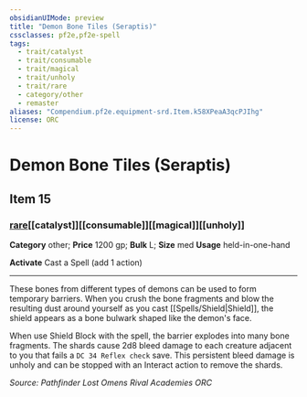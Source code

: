 ```yaml
---
obsidianUIMode: preview
title: "Demon Bone Tiles (Seraptis)"
cssclasses: pf2e,pf2e-spell
tags:
  - trait/catalyst
  - trait/consumable
  - trait/magical
  - trait/unholy
  - trait/rare
  - category/other
  - remaster
aliases: "Compendium.pf2e.equipment-srd.Item.k58XPeaA3qcPJIhg"
license: ORC
---
```

# Demon Bone Tiles (Seraptis)
## Item 15
### [rare](rare "Rare Rarity Trait")[[catalyst]][[consumable]][[magical]][[unholy]]

**Category** other; 
**Price** 1200 gp; 
**Bulk** L; **Size** med
**Usage** held-in-one-hand

**Activate** Cast a Spell (add 1 action)

* * *

These bones from different types of demons can be used to form temporary barriers. When you crush the bone fragments and blow the resulting dust around yourself as you cast [[Spells/Shield|Shield]], the shield appears as a bone bulwark shaped like the demon's face.

When use Shield Block with the spell, the barrier explodes into many bone fragments. The shards cause 2d8 bleed damage to each creature adjacent to you that fails a `DC 34 Reflex check` save. This persistent bleed damage is unholy and can be stopped with an Interact action to remove the shards.

*Source: Pathfinder Lost Omens Rival Academies*
*ORC*